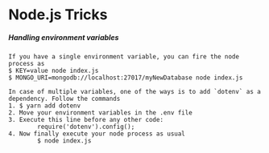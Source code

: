 # Node.js Tricks

##### Handling environment variables

    If you have a single environment variable, you can fire the node process as
    $ KEY=value node index.js
    $ MONGO_URI=mongodb://localhost:27017/myNewDatabase node index.js

    In case of multiple variables, one of the ways is to add `dotenv` as a dependency. Follow the commands
    1. $ yarn add dotenv
    2. Move your environment variables in the .env file
    3. Execute this line before any other code:
            require('dotenv').config();
    4. Now finally execute your node process as usual
            $ node index.js



